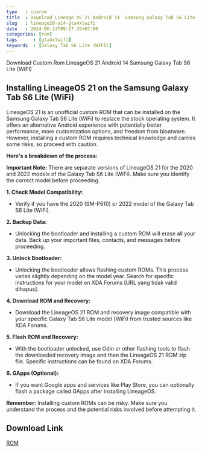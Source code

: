 ```yaml
---
type   : cusrom
title  : Download Lineage OS 21 Android 14  Samsung Galaxy Tab S6 Lite (WIFI)
slug   : lineage20-a14-gta4xlwifi
date   : 2024-06-13T09:17:35+07:00
categories: [rom]
tags      : [gta4xlwifi]
keywords  : [Galaxy Tab S6 Lite (WIFI)]
---
```


Download Custom Rom LineageOS 21 Android 14 Samsung Galaxy Tab S6 Lite (WIFI)

## Installing LineageOS 21 on the Samsung Galaxy Tab S6 Lite (WiFi)

LineageOS 21 is an unofficial custom ROM that can be installed on the Samsung Galaxy Tab S6 Lite (WiFi) to replace the stock operating system. It offers an alternative Android experience with potentially better performance, more customization options, and freedom from bloatware. However, installing a custom ROM requires technical knowledge and carries some risks, so proceed with caution.

**Here's a breakdown of the process:**

**Important Note:** There are separate versions of LineageOS 21 for the 2020 and 2022 models of the Galaxy Tab S6 Lite (WiFi). Make sure you identify the correct model before proceeding.

**1. Check Model Compatibility:**

* Verify if you have the 2020 (SM-P610) or 2022 model of the Galaxy Tab S6 Lite (WiFi).

**2. Backup Data:**

* Unlocking the bootloader and installing a custom ROM will erase all your data. Back up your important files, contacts, and messages before proceeding.

**3. Unlock Bootloader:**

* Unlocking the bootloader allows flashing custom ROMs. This process varies slightly depending on the model year. Search for specific instructions for your model on XDA Forums [URL yang tidak valid dihapus].

**4. Download ROM and Recovery:**

* Download the LineageOS 21 ROM and recovery image compatible with your specific Galaxy Tab S6 Lite model (WiFi) from trusted sources like XDA Forums.

**5. Flash ROM and Recovery:**

* With the bootloader unlocked, use Odin or other flashing tools to flash the downloaded recovery image and then the LineageOS 21 ROM zip file. Specific instructions can be found on XDA Forums.

**6. GApps (Optional):**

* If you want Google apps and services like Play Store, you can optionally flash a package called GApps after installing LineageOS.


**Remember:** Installing custom ROMs can be risky. Make sure you understand the process and  the potential risks involved before attempting it. 

## Download Link
[ROM](https://t.me/wahyu6070files/650?single)
